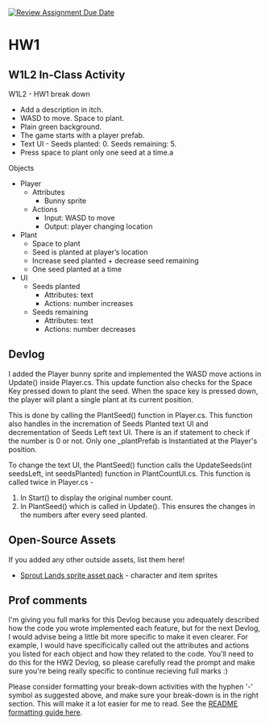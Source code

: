 [![Review Assignment Due Date](https://classroom.github.com/assets/deadline-readme-button-22041afd0340ce965d47ae6ef1cefeee28c7c493a6346c4f15d667ab976d596c.svg)](https://classroom.github.com/a/MjLLqDcN)
# HW1
## W1L2 In-Class Activity
W1L2 - HW1 break down
- Add a description in itch.
- WASD to move. Space to plant.
- Plain green background.
- The game starts with a player prefab. 
- Text UI - Seeds planted: 0. Seeds remaining: 5.
- Press space to plant only one seed at a time.a
  
Objects

- Player
	- Attributes
		- Bunny sprite
	- Actions
		- Input: WASD to move
		- Output: player changing location
- Plant
	- Space to plant
	- Seed is planted at player’s location
	- Increase seed planted + decrease seed remaining
	- One seed planted at a time
- UI
	- Seeds planted
		- Attributes: text
		- Actions: number increases
	- Seeds remaining
		- Attributes: text
		- Actions: number decreases

## Devlog
I added the Player bunny sprite and implemented the WASD move actions in Update() inside Player.cs. This update function also checks for the Space Key pressed down to plant the seed. When the space key is pressed down, the player will plant a single plant at its current position. 

This is done by calling the PlantSeed() function in Player.cs. This function also handles in the incremation of Seeds Planted text UI and decrementation of Seeds Left text UI. There is an if statement to check if the number is 0 or not. Only one _plantPrefab is Instantiated at the Player's position.

To change the text UI, the PlantSeed() function calls the UpdateSeeds(int seedsLeft, int seedsPlanted) function in PlantCountUI.cs. This function is called twice in Player.cs - 

1. In Start() to display the original number count.
2. In PlantSeed() which is called in Update(). This ensures the changes in the numbers after every seed planted.

## Open-Source Assets
If you added any other outside assets, list them here!
- [Sprout Lands sprite asset pack](https://cupnooble.itch.io/sprout-lands-asset-pack) - character and item sprites

## Prof comments
I'm giving you full marks for this Devlog because you adequately described how the code you wrote implemented each feature, but for the next Devlog, I would advise being a little bit more specific to make it even clearer. For example, I would have specificically called out the attributes and actions you listed for each object and how they related to the code. You'll need to do this for the HW2 Devlog, so please carefully read the prompt and make sure you're being really specific to continue recieving full marks :)

Please consider formatting your break-down activities with the hyphen '-' symbol as suggested above, and make sure your break-down is in the right section. This will make it a lot easier for me to read. See the [README formatting guide here](https://docs.github.com/en/get-started/writing-on-github/getting-started-with-writing-and-formatting-on-github/basic-writing-and-formatting-syntax).

